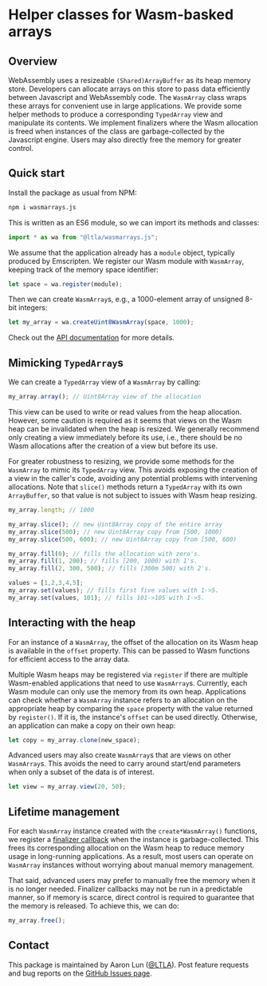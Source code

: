 # Helper classes for Wasm-basked arrays

## Overview

WebAssembly uses a resizeable `(Shared)ArrayBuffer` as its heap memory store.
Developers can allocate arrays on this store to pass data efficiently between Javascript and WebAssembly code.
The `WasmArray` class wraps these arrays for convenient use in large applications.
We provide some helper methods to produce a corresponding `TypedArray` view and manipulate its contents.
We implement finalizers where the Wasm allocation is freed when instances of the class are garbage-collected by the Javascript engine.
Users may also directly free the memory for greater control.

## Quick start

Install the package as usual from NPM:

```sh
npm i wasmarrays.js
```

This is written as an ES6 module, so we can import its methods and classes:

```js
import * as wa from "@ltla/wasmarrays.js";
```

We assume that the application already has a `module` object, typically produced by Emscripten.
We register our Wasm module with `WasmArray`, keeping track of the memory space identifier:

```js
let space = wa.register(module);
```

Then we can create `WasmArray`s, e.g., a 1000-element array of unsigned 8-bit integers:

```js
let my_array = wa.createUint8WasmArray(space, 1000);
```

Check out the [API documentation](https://ltla.github.io/wasmarrays.js) for more details.

## Mimicking `TypedArray`s

We can create a `TypedArray` view of a `WasmArray` by calling:

```js
my_array.array(); // Uint8Array view of the allocation
```

This view can be used to write or read values from the heap allocation.
However, some caution is required as it seems that views on the Wasm heap can be invalidated when the heap is resized.
We generally recommend only creating a view immediately before its use, i.e., there should be no Wasm allocations after the creation of a view but before its use.

For greater robustness to resizing, we provide some methods for the `WasmArray` to mimic its `TypedArray` view.
This avoids exposing the creation of a view in the caller's code, avoiding any potential problems with intervening allocations. 
Note that `slice()` methods return a `TypedArray` with its own `ArrayBuffer`, so that value is not subject to issues with Wasm heap resizing.

```js
my_array.length; // 1000

my_array.slice(); // new Uint8Array copy of the entire array
my_array.slice(500); // new Uint8Array copy from [500, 1000)
my_array.slice(500, 600); // new Uint8Array copy from [500, 600)

my_array.fill(0); // fills the allocation with zero's.
my_array.fill(1, 200); // fills [200, 1000) with 1's.
my_array.fill(2, 300, 500); // fills [300m 500) with 2's.

values = [1,2,3,4,5];
my_array.set(values); // fills first five values with 1->5.
my_array.set(values, 101); // fills 101->105 with 1->5.
```

## Interacting with the heap

For an instance of a `WasmArray`, the offset of the allocation on its Wasm heap is available in the `offset` property.
This can be passed to Wasm functions for efficient access to the array data.

Multiple Wasm heaps may be registered via `register` if there are multiple Wasm-enabled applications that need to use `WasmArray`s.
Currently, each Wasm module can only use the memory from its own heap.
Applications can check whether a `WasmArray` instance refers to an allocation on the appropriate heap by comparing the `space` property with the value returned by `register()`.
If it is, the instance's `offset` can be used directly. 
Otherwise, an application can make a copy on their own heap:

```js
let copy = my_array.clone(new_space);
```

Advanced users may also create `WasmArray`s that are views on other `WasmArray`s.
This avoids the need to carry around start/end parameters when only a subset of the data is of interest.

```js
let view = my_array.view(20, 50);
```

## Lifetime management

For each `WasmArray` instance created with the `create*WasmArray()` functions, 
we register a [finalizer callback](https://developer.mozilla.org/en-US/docs/Web/JavaScript/Reference/Global_Objects/FinalizationRegistry) when the instance is garbage-collected.
This frees its corresponding allocation on the Wasm heap to reduce memory usage in long-running applications.
As a result, most users can operate on `WasmArray` instances without worrying about manual memory management.

That said, advanced users may prefer to manually free the memory when it is no longer needed.
Finalizer callbacks may not be run in a predictable manner, so if memory is scarce, direct control is required to guarantee that the memory is released.
To achieve this, we can do:

```js
my_array.free();
```

## Contact

This package is maintained by Aaron Lun ([@LTLA](https://github.com/LTLA)).
Post feature requests and bug reports on the [GitHub Issues page](https://github.com/LTLA/wasmarrays.js/issues).
